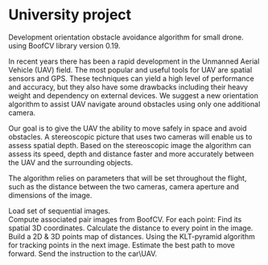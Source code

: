 # University project

Development orientation obstacle avoidance algorithm for small drone.
using BoofCV library version 0.19.

In recent years there has been a rapid development in the Unmanned Aerial Vehicle (UAV) field. The most popular and useful tools for UAV are spatial sensors and GPS. These techniques can yield a high level of performance and accuracy, but they also have some drawbacks including their heavy weight and dependency on external devices. We suggest a new orientation algorithm to assist UAV navigate around obstacles using only one additional camera.

Our goal is to give the UAV the ability to move safely in space and avoid obstacles. A stereoscopic picture that uses two cameras will enable us to assess spatial depth. Based on the stereoscopic image the algorithm can assess its speed, depth and distance faster and more accurately between the UAV and the surrounding objects. 

The algorithm relies on parameters that will be set throughout the flight, such as the distance between the two cameras, camera aperture and dimensions of the image. 

Load set of sequential images.  
Compute associated pair images from BoofCV.
For each point: 
Find its spatial 3D coordinates.
Calculate the distance to every point in the image.
Build a 2D & 3D points map of distances. 
Using the KLT-pyramid algorithm for tracking points in the next image.
Estimate the best path to move forward.
Send the instruction to the car\UAV.


